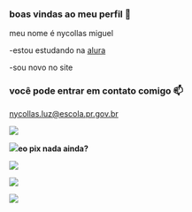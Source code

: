 ### boas vindas ao meu perfil 🤍

meu nome é nycollas miguel

-estou estudando na [alura](https://www.com.br)

-sou novo no site 


### você pode entrar em contato comigo 📫

nycollas.luz@escola.pr.gov.br

![](https://media.tenor.com/3W8GBKL_fsEAAAAC/equestrian-horse.gif)

![](https://media.tenor.com/I078rz8XaEYAAAAd/criminal-offense-side-eye-side-eye.gif)**eo pix nada ainda?**

![](https://media.tenor.com/IKo-c45o9XUAAAAC/horror-gif.gif)

![](https://media.tenor.com/S8CAKrLDMBcAAAAC/simba-lion-king-simba.gif)

![](https://media.tenor.com/LaqeWOHvL2UAAAAC/kastike-kastikepussukka.gif)

